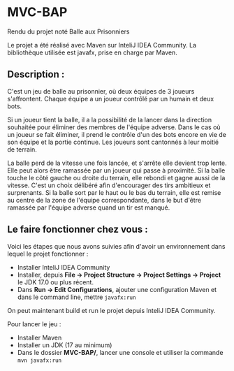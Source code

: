 # MVC-BAP
Rendu du projet noté Balle aux Prisonniers

Le projet a été réalisé avec Maven sur InteliJ IDEA Community. La bibliothèque utilisée est javafx, prise en charge par Maven.

## Description :

C'est un jeu de balle au prisonnier, où deux équipes de 3 joueurs s'affrontent. Chaque équipe a un joueur contrôlé par un humain et deux bots.
  
Si un joueur tient la balle, il a la possibilité de la lancer dans la direction souhaitée pour éliminer des membres de l'équipe adverse. 
Dans le cas où un joueur se fait éliminer, il prend le contrôle d'un des bots encore en vie de son équipe et la portie continue.
Les joueurs sont cantonnés à leur moitié de terrain.
  
La balle perd de la vitesse une fois lancée, et s'arrête elle devient trop lente.
Elle peut alors être ramassée par un joueur qui passe à proximité. Si la balle touche le côté gauche ou droite du terrain, elle rebondi et gagne aussi de la vitesse. C'est un choix délibéré afin d'encourager des tirs ambitieux et surprenants.
Si la balle sort par le haut ou le bas du terrain, elle est remise au centre de la zone de l'équipe correspondante, dans le but d'être ramassée par l'équipe adverse quand un tir est manqué.

## Le faire fonctionner chez vous :

Voici les étapes que nous avons suivies afin d'avoir un environnement dans lequel le projet fonctionner :
- Installer InteliJ IDEA Community
- Installer, depuis **File -> Project Structure -> Project Settings -> Project** le JDK 17.0 ou plus récent.
- Dans **Run -> Edit Configurations**, ajouter une configuration Maven et dans le command line, mettre ```javafx:run```
	
On peut maintenant build et run le projet depuis InteliJ IDEA Community.
	
Pour lancer le jeu :
- Installer Maven
- Installer un JDK (17 au minimum)
- Dans le dossier **MVC-BAP/**, lancer une console et utiliser la commande ```mvn javafx:run```

